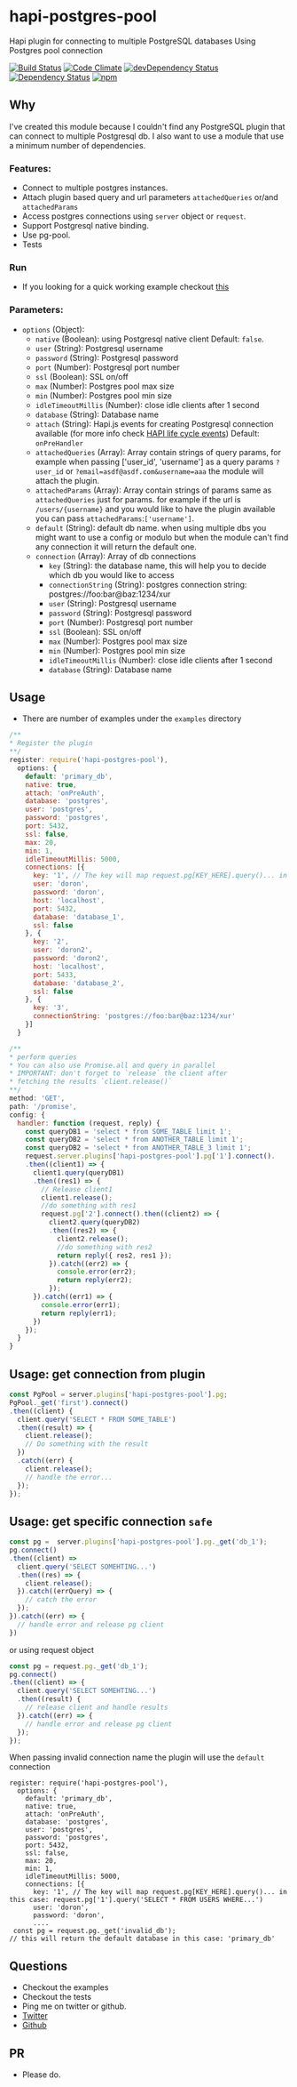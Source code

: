 # hapi-postgres-pool
Hapi plugin for connecting to multiple PostgreSQL databases
Using Postgres pool connection

[![Build Status](https://travis-ci.org/doron2402/hapi-postgres-pool.svg?branch=master)](https://travis-ci.org/doron2402/hapi-postgres-pool)
[![Code Climate](https://codeclimate.com/github/doron2402/hapi-postgres-pool/badges/gpa.svg)](https://codeclimate.com/github/doron2402/hapi-postgres-pool)
[![devDependency Status](https://david-dm.org/doron2402/hapi-postgres-pool/dev-status.svg)](https://david-dm.org/doron2402/hapi-postgres-pool#info=devDependencies)
[![Dependency Status](https://david-dm.org/doron2402/hapi-postgres-pool.svg)](https://david-dm.org/doron2402/hapi-postgres-pool)
[![npm](https://img.shields.io/npm/v/hapi-postgres-pool.svg)](https://www.npmjs.com/package/hapi-postgres-pool)


## Why
I've created this module because I couldn't find any PostgreSQL plugin that can connect to multiple Postgresql db.
I also want to use a module that use a minimum number of dependencies.

### Features:
  - Connect to multiple postgres instances.
  - Attach plugin based query and url parameters `attachedQueries` or/and `attachedParams`
  - Access postgres connections using `server` object or `request`.
  - Support Postgresql native binding.
  - Use pg-pool.
  - Tests

### Run
  - If you looking for a quick working example checkout [this](https://github.com/doron2402/hapi-postgres-pool/blob/2.2.0/examples/server.js)

### Parameters:
+ `options` (Object):
  * `native` (Boolean): using Postgresql native client
    Default: `false`.
  * `user` (String): Postgresql username
  * `password` (String): Postgresql password
  * `port` (Number): Postgresql port number
  * `ssl` (Boolean): SSL on/off
  * `max` (Number): Postgres pool max size
  * `min` (Number): Postgres pool min size
  * `idleTimeoutMillis` (Number): close idle clients after 1 second
  * `database` (String): Database name
  * `attach` (String): Hapi.js events for creating Postgresql connection available (for more info
  check [HAPI life cycle events](https://hapijs.com/api/#request-lifecycle))
    Default: `onPreHandler`
  * `attachedQueries` (Array): Array contain strings of query params, for example when passing
    ['user_id', 'username'] as a query params `?user_id` or `?email=asdf@asdf.com&username=aaa`
    the module will attach the plugin.
  * `attachedParams` (Array): Array contain strings of params same as `attachedQueries` just for
    params. for example if the url is `/users/{username}` and you would like to have the plugin
    available you can pass `attachedParams`:`['username']`.
  * `default` (String): default db name. when using multiple dbs you might want
    to use a config or modulo but when the module can't find any connection it
    will return the default one.
  + `connection` (Array): Array of db connections
    * `key` (String): the database name, this will help you to decide which db
      you would like to access
    * `connectionString` (String): postgres connection string:
      postgres://foo:bar@baz:1234/xur
    * `user` (String): Postgresql username
    * `password` (String): Postgresql password
    * `port` (Number): Postgresql port number
    * `ssl` (Boolean): SSL on/off
    * `max` (Number): Postgres pool max size
    * `min` (Number): Postgres pool min size
    * `idleTimeoutMillis` (Number): close idle clients after 1 second
    * `database` (String): Database name


## Usage
  - There are number of examples under the `examples` directory
```js
/**
* Register the plugin
**/
register: require('hapi-postgres-pool'),
  options: {
    default: 'primary_db',
    native: true,
    attach: 'onPreAuth',
    database: 'postgres',
    user: 'postgres',
    password: 'postgres',
    port: 5432,
    ssl: false,
    max: 20,
    min: 1,
    idleTimeoutMillis: 5000,
    connections: [{
      key: '1', // The key will map request.pg[KEY_HERE].query()... in this case: request.pg['1'].query('SELECT * FROM USERS WHERE...')
      user: 'doron',
      password: 'doron',
      host: 'localhost',
      port: 5432,
      database: 'database_1',
      ssl: false
    }, {
      key: '2',
      user: 'doron2',
      password: 'doron2',
      host: 'localhost',
      port: 5433,
      database: 'database_2',
      ssl: false
    }, {
      key: '3',
      connectionString: 'postgres://foo:bar@baz:1234/xur'
    }]
  }
```

```js
/**
* perform queries
* You can also use Promise.all and query in parallel
* IMPORTANT: don't forget to `release` the client after
* fetching the results `client.release()`
**/
method: 'GET',
path: '/promise',
config: {
  handler: function (request, reply) {
    const queryDB1 = 'select * from SOME_TABLE limit 1';
    const queryDB2 = 'select * from ANOTHER_TABLE limit 1';
    const queryDB2 = 'select * from ANOTHER_TABLE_3 limit 1';
    request.server.plugins['hapi-postgres-pool'].pg['1'].connect().
    .then((client1) => {
      client1.query(queryDB1)
      .then((res1) => {
        // Release client1
        client1.release();
        //do something with res1
        request.pg['2'].connect().then((client2) => {
          client2.query(queryDB2)
          .then((res2) => {
            client2.release();
            //do something with res2
            return reply({ res2, res1 });
          }).catch((err2) => {
            console.error(err2);
            return reply(err2);
          });
      }).catch((err1) => {
        console.error(err1);
        return reply(err1);
      })
    });
  }
}
```

## Usage: get connection from plugin
```js
const PgPool = server.plugins['hapi-postgres-pool'].pg;
PgPool._get('first').connect()
.then((client) {
  client.query('SELECT * FROM SOME_TABLE')
  .then((result) => {
    client.release();
    // Do something with the result
  })
  .catch((err) {
    client.release();
    // handle the error...
  });
});
```

## Usage: get specific connection `safe`
```js
const pg =  server.plugins['hapi-postgres-pool'].pg._get('db_1');
pg.connect()
.then((client) =>
  client.query('SELECT SOMEHTING...')
  .then((res) => {
    client.release();
  }).catch((errQuery) => {
    // catch the error
  });
}).catch((err) => {
  // handle error and release pg client
})
```
or using request object
```js
const pg = request.pg._get('db_1');
pg.connect()
.then((client) => {
  client.query('SELECT SOMEHTING...')
  .then((result) {
    // release client and handle results
  }).catch((err) => {
    // handle error and release pg client
  });
});
```
When passing invalid connection name the plugin will use the `default` connection
```
register: require('hapi-postgres-pool'),
  options: {
    default: 'primary_db',
    native: true,
    attach: 'onPreAuth',
    database: 'postgres',
    user: 'postgres',
    password: 'postgres',
    port: 5432,
    ssl: false,
    max: 20,
    min: 1,
    idleTimeoutMillis: 5000,
    connections: [{
      key: '1', // The key will map request.pg[KEY_HERE].query()... in this case: request.pg['1'].query('SELECT * FROM USERS WHERE...')
      user: 'doron',
      password: 'doron',
      ....
 const pg = request.pg._get('invalid_db');
// this will return the default database in this case: 'primary_db'
```


## Questions
  - Checkout the examples
  - Checkout the tests
  - Ping me on twitter or github.
  - [Twitter](twitter.com/segaldoron)
  - [Github](http://github.com/doron2402)

## PR
  - Please do.
